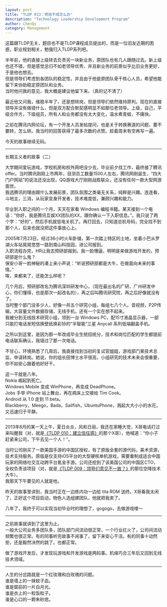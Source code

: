 ```yaml
---
layout: post
title: "TLDP 013：转岗不成怎么办"
description: "Technology Leadership Development Program"
author: ChenQi
category: Management
---
```


这篇跟TLDP无关，题目也不是TLDP课程成员提出的，而是一位旧友近期的困惑，职业规划相关，勉强归入TLDP系列吧。

半年前，他的直接上级转去负责另一块新业务，原团队也有几人跟随过去。新上级也还不错，但是感觉总归不如老领导优秀，并且新业务的前景似乎比旧业务更好，于是他也想去。  
但是领导们考虑到各团队的稳定性，并且由于他是原团队骨干核心人员，希望他能留下来协助稳定原团队和业务。  
当时他问我的意见，我大概是建议他留下来。（真的记不清了）  

最近他又问我，维稳半年了，还是想转岗，但是领导们依然维持原判。现在的直接领导并没有做错什么，但是双方配合默契感明显不如那位老领导。上级，自己，平级合作方，下级组员，所有人和业务都没有太大变化，温水煮青蛙，不痛快。

之前在腾讯内网论坛，有一个开发人员发帖提问，也是关于转换赛道的问题，要不要转，怎么转。我当时的回答获得了最多次数的点赞。趁着周末有空再写一遍。

今天的故事继续无码。

--------
长期主义者的故事（二）

大学期间爱玩游戏，学校机房和校外网吧没少去，毕业前夕找工作，最终接了腾讯offer。当时腾讯刚刚上市两年，目测员工数量1500人左右，腾讯网刚诞生，“四大门户网站”的说法还没出现，QQ游戏大厅刚刚战胜联众，还没有任何一款大型网游面世。  
我选腾讯的理由跟什么发展前景，团队氛围之类毫无关系，纯粹是兴趣。连连看，斗地主，三消，从玩家变身开发者，技术难度低，兼顾兴趣和能力。

毕业到入职之间的一个月，天天在家看 Windows 编程书籍。某天接到一个电话：“你好，我是腾讯互娱XX团队的XX，跟你确认一下入职信息。”。我只说了两个字：“好的”，然后手机就低电关机了。再打回去，只知道总机号码，完全找不到那个人，后来也就没把这件事放心上。

2005年7月23日，经过36小时火车卧铺，第一次踏上特区的土地，坐着小巴从罗湖火车站晃晃悠悠一路到南山科技园，进公司报到。  
入职流程办完，HR让我去预研部报到。我一脸懵逼，明明是来做游戏开发的，预研部是什么鬼？  
保安小哥一脸神秘的凑上来小声说：“听说预研部都是大牛，在做面向未来的事情。”  
唉，来都来了，还能怎么样呢？  

几个月后，预研部改名为腾讯深圳研发中心，（现在最出名的广研，广州研发中心，你们懂得，也是那次一起改名的），再之后叫腾讯研究院，再之后好像就没有了。  
当时整个部门没多少人，好像一共五个研究小组，每组七八个人。音视频，P2P传输，大容量文件数据存储，无线手机，还有一个实在想不起来。  
我被分到无线技术研究小组，领到一台 Windows PC，配15寸液晶显示器，一部只能打电话发短信换壁纸换彩铃的“半智能”三星 Anycall 系列低端翻盖手机。

之所以到这里，是因为那一年改成毕业生统招统分，技术和岗位匹配的学生都提前电话联系确认，我错过了那一次电话。  

不甘心，环境熟悉了几周后，我直接找到当初的复试官姐姐，游戏部门某技术总监，申请转岗。她说，你的组长田博士水平很高，小组研究的技术未来会很重要，你不如安心跟着他好好干。

这一干就是八年。  
Nokia 崛起到死亡。  
Windows Mobile 变成 WinPhone，再变成 DeadPhone。  
Jobs 手举 iPhone 站上舞台，再在病床上交接给 Tim Cook。  
Android 从 1.0 走到 11 beta。  
Blackberry，Meego，Bada，Sailfish，UbuntuPhone，溅起大大小小的水花，又迅速归于平静。  

--------

2013年8月的某一天上午，夏日炎炎，风和日丽，我还在家睡大觉，X哥电话打过来叫醒我（对，就是[《TLDP 010：建立信任感》](../how-to-build-trust/)的那个X哥），他喊道：“你小子赶紧来公司，下午去见一个人！”。  

当时公司刚买了一款美国手游的中国区授权，有了原版全套的源代码，美术资源，技术支持服务。原版是仅支持iOS平台的大型硬核单机游戏，需要重制成适合中国玩家的网络社交互动跨平台氪金手游。公司还挖到了该美国公司的中国区CTO，全权负责该项目（对，就是[《TLDP 009：领导们意见不一致？》](../multi-party-dispute/)的那位空降技术大牛）。  
我那天下午要见的人就是他。  

昨天的故事里讲到，我当时正在一边练内功一边给 tita ROM 送终。X哥看我太闲了，正好这个项目启动，物色人选组建团队，他就把我卖了。  

八年了，我终于可以实现当初毕业时的理想了，gogogo，去做游戏喽～

--------
之前故事就讲到了这里为止。  
一般大公司业务多团队多，团队部门间流动很正常，一个行业红火了，公司间流动频繁也很正常。有的同事听完故事不闹事了，留下来安心干活。有的同事十动然拒，还是毅然决然的跳了。也都正常。

做了游戏开发后，才发现玩游戏和开发游戏是两码事。机缘巧合三年后又回到无线技术领域。  

--------
人生的分岔路就是一个红玫瑰和白玫瑰的问题。  
谁是墙上的一抹蚊子血。  
谁是窗前的一片白月光。  
谁是衣上的一粒饭粒子。  
谁是心口的一颗朱砂痣。
